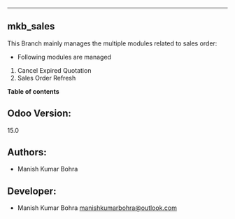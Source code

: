 ---------------------------------
mkb_sales
---------------------------------


This Branch mainly manages the multiple modules related to sales order:

* Following modules are managed 
1. Cancel Expired Quotation
2. Sales Order Refresh

**Table of contents**

Odoo Version:
-------------
15.0

Authors:
--------
* Manish Kumar Bohra

Developer:
----------
* Manish Kumar Bohra <manishkumarbohra@outlook.com>



